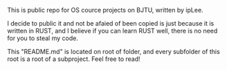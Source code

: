 This is public repo for OS cource projects on BJTU, written by ipLee.

I decide to public it and not be afaied of been copied is just because it is written in RUST, and I believe if you can learn RUST well, there is no need for you to steal my code.

This "README.md" is located on root of folder, and every subfolder of this root is a root of a subproject. Feel free to read!

